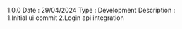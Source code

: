 1.0.0
Date : 29/04/2024
Type : Development
Description :  
        1.Initial ui commit
        2.Login api integration